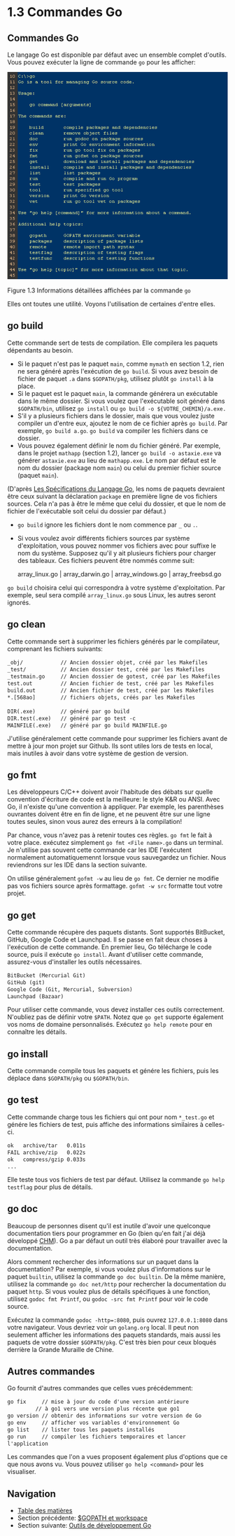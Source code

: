 # 1.3 Commandes Go

## Commandes Go

Le langage Go est disponible par défaut avec un ensemble complet d'outils. Vous pouvez exécuter la ligne de commande `go` pour les afficher:

![](images/1.3.go.png?raw=true)

Figure 1.3 Informations détaillées affichées par la commande `go`

Elles ont toutes une utilité. Voyons l'utilisation de certaines d'entre elles.

## go build

Cette commande sert de tests de compilation. Elle compilera les paquets dépendants au besoin.

- Si le paquet n'est pas le paquet `main`, comme `mymath` en section 1.2, rien ne sera généré après l'exécution de `go build`.
Si vous avez besoin de fichier de paquet `.a` dans `$GOPATH/pkg`, utilisez plutôt `go install` à la place.
- Si le paquet est le paquet `main`, la commande générera un exécutable dans le même dossier.
Si vous voulez que l'exécutable soit généré dans `$GOPATH/bin`, utilisez `go install` ou `go build -o ${VOTRE_CHEMIN}/a.exe.`
- S'il y a plusieurs fichiers dans le dossier, mais que vous voulez juste compiler un d'entre eux, ajoutez le nom de ce fichier après `go build`.
Par exemple, `go build a.go`. `go build` va compiler les fichiers dans ce dossier.
- Vous pouvez également définir le nom du fichier généré. Par exemple, dans le projet `mathapp` (section 1.2), lancer `go build -o astaxie.exe` va générer `astaxie.exe` au lieu de `mathapp.exe`.
Le nom par défaut est le nom du dossier (package nom `main`) ou celui du premier fichier source (paquet `main`).

(D'après [Les Spécifications du Langage Go](https://golang.org/ref/spec), les noms de paquets devraient être ceux suivant la déclaration `package` en première ligne de vos fichiers sources.
Cela n'a pas à être le même que celui du dossier, et que le nom de fichier de l'exécutable soit celui du dossier par défaut.)

- `go build` ignore les fichiers dont le nom commence par `_` ou `.`.
- Si vous voulez avoir différents fichiers sources par système d'exploitation, vous pouvez nommer vos fichiers avec pour suffixe le nom du système.
Supposez qu'il y ait plusieurs fichiers pour charger des tableaux. Ces fichiers peuvent être nommés comme suit:
	
    array_linux.go | array_darwin.go | array_windows.go | array_freebsd.go
	
`go build` choisira celui qui correspondra à votre système d'exploitation. Par exemple, seul sera compilé `array_linux.go` sous Linux,
les autres seront ignorés.

## go clean

Cette commande sert à supprimer les fichiers générés par le compilateur, comprenant les fichiers suivants:
	
	_obj/            // Ancien dossier objet, créé par les Makefiles
	_test/           // Ancien dossier test, créé par les Makefiles
	_testmain.go     // Ancien dossier de gotest, créé par les Makefiles
	test.out         // Ancien fichier de test, créé par les Makefiles
	build.out        // Ancien fichier de test, créé par les Makefiles
	*.[568ao]        // fichiers objets, créés par les Makefiles

	DIR(.exe)        // généré par go build
	DIR.test(.exe)   // généré par go test -c
	MAINFILE(.exe)   // généré par go build MAINFILE.go
	
J'utilise généralement cette commande pour supprimer les fichiers avant de mettre à jour mon projet sur Github.
Ils sont utiles lors de tests en local, mais inutiles à avoir dans votre système de gestion de version.

## go fmt

Les développeurs C/C++ doivent avoir l'habitude des débats sur quelle convention d'écriture de code est la meilleure: le style K&R ou ANSI.
Avec Go, il n'existe qu'une convention à appliquer. Par exemple, les parenthèses ouvrantes doivent être en fin de ligne, et ne peuvent être sur une ligne toutes seules,
sinon vous aurez des erreurs à la compilation!

Par chance, vous n'avez pas à retenir toutes ces règles.
`go fmt` le fait à votre place. exécutez simplement `go fmt <File name>.go` dans un terminal.
Je n'utilise pas souvent cette commande car les IDE l'exécutent normalement automatiquemennt lorsque vous sauvegardez un fichier.
Nous reviendrons sur les IDE dans la section suivante.

On utilise généralement `gofmt -w` au lieu de `go fmt`.
Ce dernier ne modifie pas vos fichiers source après formattage. `gofmt -w src` formatte tout votre projet.

## go get

Cette commande récupère des paquets distants. Sont supportés BitBucket, GitHub, Google Code et Launchpad.
Il se passe en fait deux choses à l'exécution de cette commande.
En premier lieu, Go télécharge le code source, puis il exécute `go install`.
Avant d'utiliser cette commande, assurez-vous d'installer les outils nécessaires.

	BitBucket (Mercurial Git)
	GitHub (git)
	Google Code (Git, Mercurial, Subversion)
	Launchpad (Bazaar)
	
Pour utiliser cette commande, vous devez installer ces outils correctement.
N'oubliez pas de définir votre `$PATH`.
Notez que `go get` supporte également vos noms de domaine personnalisés. Exécutez `go help remote` pour en connaître les détails.

## go install

Cette commande compile tous les paquets et génére les fichiers, puis les déplace dans `$GOPATH/pkg` ou `$GOPATH/bin`.

## go test

Cette commande charge tous les fichiers qui ont pour nom `*_test.go` et génére les fichiers de test, puis affiche des informations similaires à celles-ci.

	ok   archive/tar   0.011s
	FAIL archive/zip   0.022s
	ok   compress/gzip 0.033s
	...
	
Elle teste tous vos fichiers de test par défaut. Utilisez la commande `go help testflag` pour plus de détails.

## go doc

Beaucoup de personnes disent qu'il est inutile d'avoir une quelconque documentation tiers pour programmer en Go
(bien qu'en fait j'ai déjà développé [CHM](https://github.com/astaxie/godoc)).
Go a par défaut un outil très élaboré pour travailler avec la documentation.

Alors comment rechercher des informations sur un paquet dans la documentation? Par exemple, si vous voulez plus d'informations sur le paquet `builtin`,
utilisez la commande `go doc builtin`.
De la même manière, utilisez la commande `go doc net/http` pour rechercher la documentation du paquet `http`.
Si vous voulez plus de détails spécifiques à une fonction, utilisez `godoc fmt Printf`, ou `godoc -src fmt Printf` pour voir le code source.

Exécutez la commande `godoc -http=:8080`, puis ouvrez `127.0.0.1:8080` dans votre navigateur. Vous devriez voir un `golang.org` local.
Il peut non seulement afficher les informations des paquets standards, mais aussi les paquets de votre dossier `$GOPATH/pkg`.
C'est très bien pour ceux bloqués derrière la Grande Muraille de Chine.

## Autres commandes

Go fournit d'autres commandes que celles vues précédemment:

	go fix     // mise à jour du code d'une version antérieure
             // à go1 vers une version plus récente que go1
	go version // obtenir des informations sur votre version de Go
	go env     // afficher vos variables d'environnement Go
	go list    // lister tous les paquets installés
	go run     // compiler les fichiers temporaires et lancer l'application
	
Les commandes que l'on a vues proposent également plus d'options que ce que nous avons vu. Vous pouvez utiliser `go help <command>` pour les visualiser.

## Navigation

- [Table des matières](preface.md)
- Section précédente: [$GOPATH et workspace](01.2.md)
- Section suivante: [Outils de développement Go](01.4.md)
